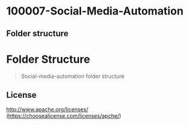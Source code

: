 # 100007-Social-Media-Automation

## Folder structure
Folder Structure 
============================

> Social-media-automation folder structure

## License
<http://www.apache.org/licenses/>
(https://choosealicense.com/licenses/apche/)